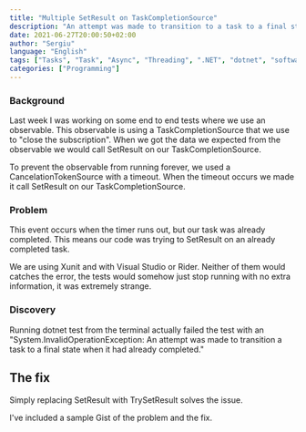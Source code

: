 ```yaml
---
title: "Multiple SetResult on TaskCompletionSource"
description: "An attempt was made to transition to a task to a final state when it had already completed error does not get picked up by visual studio test runner"
date: 2021-06-27T20:00:50+02:00
author: "Sergiu"
language: "English"
tags: ["Tasks", "Task", "Async", "Threading", ".NET", "dotnet", "software", "software engineering"]
categories: ["Programming"]
--- 
```


### Background
Last week I was working on some end to end tests where we use an observable. This observable is using a TaskCompletionSource that we use to "close the subscription". When we got the data we expected from the observable we would call SetResult on our TaskCompletionSource.

To prevent the observable from running forever, we used a CancelationTokenSource with a timeout. When the timeout occurs we made it call SetResult on our TaskCompletionSource.

### Problem
This event occurs when the timer runs out, but our task was already completed. This means our code was trying to SetResult on an already completed task. 

We are using Xunit and with Visual Studio or Rider. Neither of them would catches the error, the tests would somehow just stop running with no extra information, it was extremely strange. 

### Discovery
Running dotnet test from the terminal actually failed the test with an "System.InvalidOperationException: An attempt was made to transition a task to a final state when it had already completed."  


## The fix
Simply replacing SetResult with TrySetResult solves the issue. 

I've included a sample Gist of the problem and the fix. 

<script src="https://gist.github.com/SergiuTalnaci/bbbd5b21246fec0cec3d7c0c76829dad.js"></script>